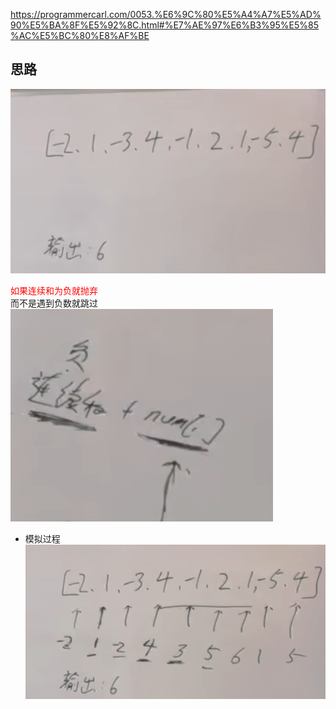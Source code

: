 https://programmercarl.com/0053.%E6%9C%80%E5%A4%A7%E5%AD%90%E5%BA%8F%E5%92%8C.html#%E7%AE%97%E6%B3%95%E5%85%AC%E5%BC%80%E8%AF%BE  


## 思路
![img_6.png](img_6.png)

<font color=red>如果连续和为负就抛弃</font>  
而不是遇到负数就跳过
![img_7.png](img_7.png)
- 模拟过程  
![img_8.png](img_8.png)
